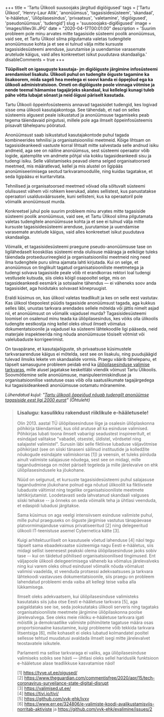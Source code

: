 +++
title = 'Tartu Ülikooli suusoojaks järgitud digiõigused'
tags = ['Tartu Ülikool', 'Henry-Laur Allik', 'anonüümsus', 'tagasisidesüsteem', 'skandaal', 'e-hääletus', 'üliõpilasesindus', 'privaatsus', 'valetamine', 'digiõigused', 'pseudonüümsus', 'tudengid']
slug = 'suusooojaks-digi6igused'
image = 'images/lillev3li.JPG'
date = "2020-04-17T00:01:00"
description = 'Suurim probleem pole minu arvates mitte tagasiside süsteemi poolik anonüümsus, vaid see, et Tartu Ülikool silma pilgutamata valetas tudengitele anonüümsuse kohta ja et see ei tulnud välja mitte kursuste tagasisidesüsteemi arenduse, juurutamise ja uuendamise varasemate arutelude käigus, vaid alles konkreetset isikut puudutava skandaaliga.'
disableComments = true
+++

__Tüüpiliselt on igasuguste kasutaja- jm digiõiguste järgimine infosüsteemi arendamisel lisakulu. Ülikooli puhul on tudengite õiguste tagamine ka lisakoorem, mida sageli hea meelega ei soovi kanda ei õppejõud ega ka ülikooli administratsioon. Ometi on digiõiguste poole vinnaga võtmise ja nende teemal hämamise tagajärjeks skandaal, kui kellelegi kunagi tuleb pähe võtta lubajat sõnast ja neid õigusi päriselt kasutada.__

Tartu Ülikooli õppeinfosüsteemis annavad tagasisidet tudengid, kes logivad sisse oma ülikooli kasutajakontoga. See tähendab, et nad on selles süsteemis algusest peale isikustatud ja anonüümsuse tagamiseks peab tegema täiendavaid pingutusi, millele pole aga ilmselt õppeinfosüsteemis piisavalt tähelepanu pööratud.

Anonüümsust saab isikustatud kasutajakontode puhul tagada kombineerides tehnilisi ja organisatsioonilisi meetmeid. Kõige lihtsam on tagasisideankeedi vastuste korral lihtsalt mitte salvestada selle andnud isiku andmeid, aga see on näiline anonüümsus, sest süsteemi operaator võib logide, ajatemplite vm andmete põhjal viia kokku tagasideankeedi sisu ja tudengi isiku. Selle välistamiseks peavad olema selged organisatoorsed meetmed, mis määratlevad, kellel ja mis alustel on ligipääs anonümiseerimisega seotud tarkvaramoodulile, ning kuidas tagatakse, et seda ligipääsu ei kuritarvitata.

Tehnilised ja organisatoorsed meetmed võivad olla sõltuvalt süsteemi olulisusest vähem või rohkem keerukad, alates sellistest, kus panustatakse operaatori usaldusväärsusele, kuni sellisteni, kus ka operaatoril pole võimalik anonüümsust murda.

Konkreetsel juhul pole suurim probleem minu arvates mitte tagasiside süsteemi poolik anonüümsus, vaid see, et Tartu Ülikool silma pilgutamata valetas tudengitele anonüümsuse kohta ja et see ei tulnud välja mitte kursuste tagasisidesüsteemi arenduse, juurutamise ja uuendamise varasemate arutelude käigus, vaid alles konkreetset isikut puudutava skandaaliga.

Võimalik, et tagasisidesüsteemi praegune pseudo-anonüümsuse tase on ligilähedaselt kooskõlas süsteemi enda olulisuse määraga ja eelkõige tuleks täiendada protseduurireegleid ja organisatsioonilisi meetmeid ning need ilma tudengitele puru silma ajamata lahti kirjutada. Kui on selge, et anonüümsus on tinglikult tagatud organisatsiooniliste meetmetega ja tudengi solvava tagasiside peale võib nt erandkorras rektori loal tudengi vestlusele kutsuda, siis oleks kõigil osapooltel selge, mis on tagasideankeedi eesmärk ja sotsiaalne tähendus — ei väheneks soov anda tagasisidet, aga hoidutaks solvavast kõnepruugist.

Eraldi küsimus on, kas ülikool valetas teadlikult ja kes on selle eest vastutav. Kas ülikool tõepoolest püüdis tagasiside anonüümsust tagada, aga kukkus selles läbi, unustas tarkvara arendades sellele mõtelda või jättis nimelt asjad nii, et anonüümsust on võimalik vajadusel murda? Tagasisidesüsteemi loomisel on osalenud minu teada ka üliõpilasesindus, kes võiks olla ülikoolis tudengite eestkostja ning kellel oleks olnud ilmselt võimalus dokumentatsioonile ja vajadusel ka süsteemi lähtekoodile ligi pääseda, neid materjale inspekteerida ning nõuda anonüümsuse tõsiselt võtmist või valelubaduste korrigeerimist.

On tavapärane, et kasutajaõiguste, sh privaatsuse küsimustele tarkvaraarenduse käigus ei mõtelda, sest see on lisakulu, ning puudujäägid tulevad ilmsiks lekete vm skandaalide vormis. Praegu väärib tähelepanu, et täpselt samasugune probleem peidab end ka [üliõpilasesinduse valimise tarkvaras](https://valimised.ut.ee/), mille alusel jagatakse keskeltläbi viiendik võimust Tartu Ülikoolis. Soovmõtlemine selle anonüümsuse, manipuleerimiskindluse ja organisatsioonilise vastutuse osas võib olla saatuslikumate tagajärgedega kui tagasisideankeedi anonüümsuse ootamatu mõranemine.

_Lühendatud kujul: "[Tartu ülikooli õppejõud nõuab tudengilt anonüümse tagasiside eest ligi 2000 eurot](https://www.ohtuleht.ee/998668/kuidas-nii-saab-tartu-ulikooli-oppejoud-nouab-tudengilt-anonuumse-tagasiside-eest-ligi-2000-eurot)" (Õhtuleht)_

> ### Lisalugu: kasulikku rakendust riiklikule e-hääletusele!
> 
> Olin 2013. aastal TÜ üliõpilasesinduse liige ja osalesin üliõplaskonna põhikirja täiendamisel, kus olid arutuse all ka esinduse valimised. Põhikirjas lubati toona ilmselt vabariigi seadustest inspireeritult, et esindajad valitakse "vabadel, otsestel, üldistel, võrdsetel ning salajastel valimistel". Surusin läbi selle fiktiivse lubaduse väljavõtmise põhikirjast (see on siiski tänaseni säilinud instituutide ja kolledžite nõukogude esindajate valimiskorras [1]) ja veensin, et tuleks piirduda ainult valimiste salajasuse nõudega, sest see on midagi, mille taganõudmisega on mõtet päriselt tegeleda ja mille järelevalve on ehk üliõpilasesindusele ka jõukohane.
> 
> Nüüd on selgunud, et kursuste tagasisidesüsteemi puhul salajasuse taganõudmine jõukohane polnud ega nõutud ülikoolilt ka fiktiivsete lubaduste vältimist ning tegelike organisatsiooniliste meetmete lahtikirjutamist. Loodetavasti seda lahvatanud skandaali valguses siiski tehakse -- ja õnneks on seda võimalik teha ja ühtlasi veenduda, et edaspidi lubadusi järgitakse.
> 
> Sama küsimus on aga veelgi intensiivsem esinduse valimiste puhul, mille puhul praeguseks on õiguste järgimise vastutus tänapäevase platvormimajanduse vaimus privatiseeritud [2] ning delegeeritud ülikooli IT-teenistuse asemel Cybernetica kätte [3].
> 
> Kuigi arhitektuuriliselt on kasutusele võetud lahenduse [4] näol tegu täpselt sama ebaadekvaatse süsteemiga nagu Eesti e-hääletus, siis midagi sellist iseenesest peakski olema üliõpilasesinduse jaoks sobiv tase -- kui on täidetud põhilised organisatsioonilised tingimused. Ent väljapoole ülikooli delegeerimisega väheneb ka võimalus järelevalveks ning kui varem oleks olnud esindusel võimalik nõuda võimalust valimisi vaadelda, st veenduda protsessi adekvaatsuses ja tarkvara lähtekoodi vastavuses dokumentatsioonile, siis praegu on probleem lahendatud probleemi enda vaiba alt kellegi teise vaiba alla lükkamisega.
> 
> Ilmselt oleks adekvaatsem, kui üliõpilasesinduse valimisteks kasutataks siis juba otse Eesti e-hääletuse tarkvara [5], aga paigaldataks see ise, seda jooksutataks ülikooli serveris ning tagataks organisatsiooniliste meetmete järgimine üliõpilaskonna poolse järelevalvega. See oleks meie riikliku e-hääletuse tarkvara igati mõistlik ja demokraatlike valimiste põhimõtete tagatuse määra osas proportsionaalne kasutamine, kuigi probleeme võib tekkida tarkvara litsentsiga [6], mille kohaselt ei oleks lubatud kolmandatel pooltel sellesse tehtud muudatusi avaldada ilmselt isegi mitte järelevalvet teostavatele isikutele.
> 
> Parlamenti ma sellise tarkvaraga ei valiks, aga üliõpilasesinduse valimiseks sobiks see hästi — ühtlasi oleks sellel hariduslik funktsioon e-hääletuse alase teadlikkuse kasvatamise näol!
> 
> [1] https://tyye.ut.ee/oigused/  
> [2] https://www.theguardian.com/commentisfree/2020/apr/15/tech-coronavirus-surveilance-state-digital-disrupt  
> [3] https://valimised.ut.ee/  
> [4] https://tivi.io/tivi/  
> [5] https://github.com/vvk-ehk/ivxv  
> [6] https://www.err.ee/324806/e-valimiste-koodi-avalikustamisviis-norritab-aktiviste ja https://github.com/vvk-ehk/evalimine/issues/2  

